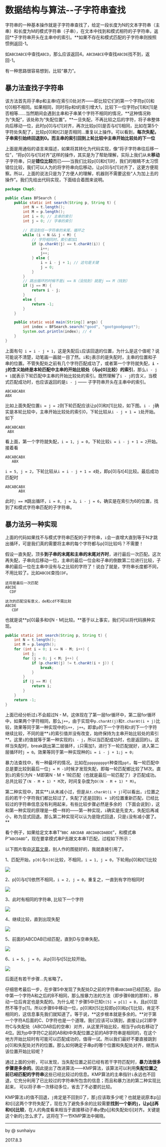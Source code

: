 # 数据结构与算法--子字符串查找

字符串的一种基本操作就是子字符串查找了，给定一段长度为N的文本字符串（主串）和长度为M的模式字符串（子串），在文本中找到和模式相符的子字符串，返回**子字符串开头在主串中的索引。**如果不存在和模式匹配的子字符串则按照惯例返回-1。

如`ABCDABCE`中查找`ABCD`，那么应该返回4。`ABCDABCE`中查找`ABCDE`找不到，返回-1。

有一种思路很容易想到，比较“暴力”。

##  暴力法查找子字符串

该方法首先将子串p和主串t在索引0处对齐——即比较它们的第一个字符p[0]和t[0]相不相同。如果相同，同时将p和t的索引增大1，比较下一位字符p[1]和t[1]是否相等......当然期间会遇到主串和子串某个字符不相同的情况，**这种情况称为“失配”，该处称为“失配位置”。**一旦失配，不再比较之后的字符，将子串整体向后移动一位，此时p[0]与t[1]对齐，再次比较p[0]是否与t[1]相同，比如在第5个字符处失配了，比较p[0]和t[2]是否相同...重复以上操作。可以看到，**每次失配，子串索引始终回退到0。而主串的索引回到上轮比较中主串开始比较处的下一位**

上面是用通俗的语言来描述，如果将其转化为代码实现，像“将子字符串往后移一位”，“将p[0]与t[1]对齐”这样的操作，其实是为了帮助理解，实际上我们从未**移动**子字符串，只是**错位比较**而已——当我们比较p[0]和t[1]时，我们的眼睛不太习惯错位比较，我们可以人为的将字符串向后移动，让p[0]与t[1]对齐了，这更方便观察。所以，上面的说法只是为了方便人的理解，机器则不需要这些“人为加上去的操作”。我们先给出代码实现，下面结合着图来说明。

```java
package Chap5;

public class BFSearch {
    public static int search(String p, String t) {
        int N = t.length();
        int M = p.length();
        int i = 0; // 主串的索引
        int j = 0; // 字串的索引
      
        // 若没到任一字符串的末尾，循环之
        while (i < N && j < M) {
            // 字符相同时，索引都加1
            if (p.charAt(j) == t.charAt(i)) {
                i++;
                j++;
            } else {
                i = i - j + 1; // 这句是关键
                j = 0;
            }
        }
		// 跳出循环的时候不是i == N（没找到）就是j == M（找到）
        if (j == M) {
            return i - j;
        }
        else {
            return -1;
        }
    }

    public static void main(String[] args) {
        int index = BFSearch.search("good", "gootgoodgoopt");
        System.out.println(index); // 4
    }
}
```

上面有句` i = i - j + 1`，这是失配后`i`应该回退的位置，为什么是这个值呢？说可能说不清楚，动笔画一画就一目了然。`i`和`j`表示的是失配时，主串的位置和子串的位置。不管失配处之前有几个字符匹配成功了，或者第一个字符就失配，**`i - j`的含义始终是本轮匹配中主串的开始比较处（与p[0]比较）的索引**，那么`i - j + 1`就表示下轮匹配中主串的开始比较处的索引。既然理解了`i - j`的含义，当模式匹配成功时，也应该返回的是`i - j` —— 子字符串开头在主串中的索引。

```
ABCABCABX
ABX
```

比如上面失配位置`i = j = 2`则下轮匹配应该让p[0]和t[1]比较，如下图。`i - j`确实是本轮比较中，主串开始比较处的索引0，下轮比较从`i - j + 1 = 1`处开始。如下

```
ABCABCABX
 ABX
```

看上面，第一个字符就失配，`i = 1, j = 0`，下轮比较`i = i - j + 1 = 2`开始。接着看

```
ABCABCABX
   ABX
```

`i = 5, j = 2`，下轮比较从`i = i - j + 1 = 4`处，即p[0]与t[4]比较。最后成功匹配时

```
ABCABCABX
      ABX
```

此时`j == M`跳出循环，`i = 8, j = 2`。`i - j = 6`，确实是在索引为6的位置，找到了和模式字符串匹配的子字符串。

## 暴力法另一种实现

上面的代码如果找不与模式字符串匹配的子字符串，`i`会一直增大直到等于N才跳出循环，可是我们真的需要将主串的每个字符都与p[0]比较吗？不需要！

假设一直失配，顶多**到子串的末尾和主串的末尾对齐时**，进行最后一次匹配。这次再失配，子串向后移动一位，主串的最后一位会和子串的倒数第二位进行比较，子串的最后一位在主串中没有与之比较的字符了！说白了就是，字符串长度都不同，不用比较了。比如`ABCDE`查找`CDF`。

```
这将是最后一次匹配
ABCDE
  CDF

这次的匹配没有意义，de和cdf不需比较
ABCDE
   CDF
```

也就是说**p[0]最多和t[N - M]比较。**基于以上事实，我们可以将代码换种实现。

```java
public static int search(String p, String t) {
    int N = t.length();
    int M = p.length();
    for (int i = 0; i <= N - M; i++) {
        int j;
        for (j = 0; j < M; j++) {
          	if (p.charAt(j) != t.charAt(i + j)) {
            	break;
          	}
        }
        if (j == M) {
         	return i;
        }
    }
    return -1;
}
```

上面已经分析过`i`不会超过N - M，这体现在了第一层for循环中，第二层for循环中，如果两个字符相同，那么`j++`，由于实现中`p.charAt(j)`和`t.charAt(i + j)`比较，效果等同于第一种实现中的`i++, j++`。即拿`p`的下一个字符和`t`的下一个字符继续比较，不同的是**`i`的索引值并没有改变，始终保持为主串开始比较处的索引**。这里`i`的值就等于第一种实现的`i - j`，所以当匹配成功时，也是返回的`i`。这样当失配时，break跳出第二层循环，`i`只需加1，进行下一轮匹配就好，进入第二层循环时`j = 0`。效果等同于第一种实现种的`i = i - j + 1;j = 0;`

暴力法查找中，有一种最坏的情况。比如在`pppppppppt`种查找`ppt`，每一轮匹配中总是要比较到最后一位`j = M -1`时候才发现失配，即每一轮匹配都比较了M次。直到`i`的索引为N - M即第N - M + 1轮匹配（也就是最后一轮匹配了）才匹配成功。总共比较了`(N - M + 1) * M`次，时间复杂度为`O((N - M + 1) * M)`。

第二种实现中，其实**`i`从未减小过，但是从`t.charAt(i + j)`可以看出，`i`位置之后的若干个字符我们都比较过了，失配了还是回到`i + 1`的位置重新匹配，已经比较过的字符串信息没有利用起来，有些比较步骤必然是多余的 （下面会说到），这和第一种实现的原理是一模一样的——第一种实现，`i`确实是先变大，失配后再减小，称为显式回退。那么第二种实现可以认为是隐式回退，只是`i`没有减小罢了。**

看个例子，如果给定文本串T“`BBC ABCDAB ABCDABCDABDE`”，和模式串P“`ABCDABD`”，现在要拿模式串P去跟文本串T匹配，过程如下所示：

以下图片取自[这篇文章](http://m.blog.csdn.net/v_july_v/article/details/7041827)，别人作的图挺好的，我就直接引用了。

1、匹配开始，`p[0]`与`t[0]`比较，不相同，`i = 1, j = 0`，下轮用p[0]和t[1]比较

![](http://obvjfxxhr.bkt.clouddn.com/bf_1.PNG)

2、p[0]与t[1]依然不相同，`i = 2, j = 0`，重复之，一直到有字符相同时

![](http://obvjfxxhr.bkt.clouddn.com/bf_2.PNG)

3、此时有相同的字符串, 比较下一个字符

![](http://obvjfxxhr.bkt.clouddn.com/bf_3.PNG)

4、继续比较，直到出现失配

![](http://obvjfxxhr.bkt.clouddn.com/bf_4.PNG)

5、前面的ABCDAB已经匹配，直到D与空串失配。

![](http://obvjfxxhr.bkt.clouddn.com/bf_5.PNG)

6、`i = 5, j = 0`，从p[0]与t[5]比较开始。

![](http://obvjfxxhr.bkt.clouddn.com/bf_6.PNG)

后面还有若干步骤...先省略了。

仔细思考最后一步，在步骤5中发现了失配处D之前的字符串`ABCDAB`已经匹配。且p中第一个字符A和之后的B不相同，那么按暴力法的方法（即步骤6做的那样），移动一位后肯定也是失配的。为什么呢？步骤5中已知`t[5] = p[1] = B`，且p[0]显然不等于p[1]。所以步骤6中移动一位，p[0]和t[5]比较即p[0]和p[1]比较，肯定不相同的，这信息事先我们就知道了。等于说，**这步根本就是多余的。**对于第一个字符A后面的C、D字符也是一个道理。我们应该可以猜到，直接让p[2]即字符C与失配处（ABCDAB后的空串）对齐，从这里开始比较，相当于p向右移动了4位。因为p中字符C之前的AB和t中失配位置之前的AB字符串是相同的，在这个地方开始比较时有可能可以匹配成功的，值得一试。所以我们最好不要直接跳到p[0]和失配处对齐的位置。那么如何确定子串p的哪个位置和失配处对齐，继而从该位置开始比较呢？

通过上面的分析，可以发现，当失配位置之前已经有若干字符匹配时，**暴力法很多步骤是多余的**。因此提出了改进算法——KMP算法，该算法可以利用**失配位置之前已经匹配的字符串**这些已经比较过的信息。KMP算法的主串指针`i`永远也不回退，它充分利用了已比较过的字符串所包含的信息；而且和暴力法的第二种实现比起来， 可以将子串一次移动多位，省去了不必要的比较。

KMP算法`i`的值不回退，`j`肯定是不回到0了，那`j`应该取多少呢？也就是说原本p[j]和t[i]这两个字符失配了，现在为了避免多余的比较需要**找到一个新的`j`，让p[j]再和t[i]比较**，在人的角度看来相当于直接移动子串`p`使p[j]和失配处t[i]对齐。关键是这个新的`j`怎么求了。这将在下一节KMP算法中揭晓。

---

by @ sunhaiyu

2017.8.3

